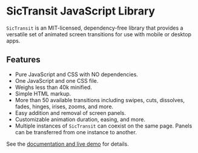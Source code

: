 # SicTransit JavaScript Library

`SicTransit` is an MIT-licensed, dependency-free library that provides a versatile set of animated screen transitions for use with mobile or desktop apps.

## Features
- Pure JavaScript and CSS with NO dependencies.
- One JavaScript and one CSS file. 
- Weighs less than 40k minified.
- Simple HTML markup.
- More than 50 available transitions including swipes, cuts, dissolves, fades, hinges, irises, zooms, and more.
- Easy addition and removal of screen panels.
- Customizable animation duration, easing, and more.
- Multiple instances of `SicTransit` can coexist on the same page. Panels can be transferred from one instance to another.

See the [documentation and live demo](https://pulpgrinder.github.io/sic-transit/) for details.


